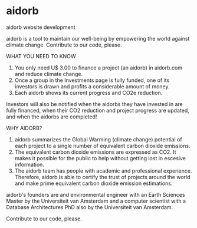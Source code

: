 # aidorb

aidorb website development

aidorb is a tool to maintain our well-being by empowering the world against climate change. Contribute to our code, please.

WHAT YOU NEED TO KNOW

1. You only need U$ 3.00 to finance a project (an aidorb) in aidorb.com and reduce climate change.
2. Once a group in the Investments page is fully funded, one of its investors is drawn and profits a considerable amount of money.
3. Each aidorb shows its current progress and CO2e reduction.

Investors will also be notified when the aidorbs they have invested in are fully financed, when their CO2 reduction and project progress are updated, and when the aidorbs are completed!

WHY AIDORB?

1. aidorb summarizes the Global Warming (climate change) potential of each project to a single number of equivalent carbon dioxide emissions.
2. The equivalent carbon dioxide emissions are expressed as CO2. It makes it possible for the public to help without getting lost in escesive information.
3. The aidorb team has people with academic and professional experience. Therefore, aidorb is able to certify the trust of projects around the world and make prime equivalent carbon dioxide emission estimations.

aidorb's founders are and environmental engineer with an Earth Sciences Master by the Universiteit van Amsterdam and a computer scientist with a Database Architectures PhD also by the Universiteit van Amsterdam.

Contribute to our code, please.
